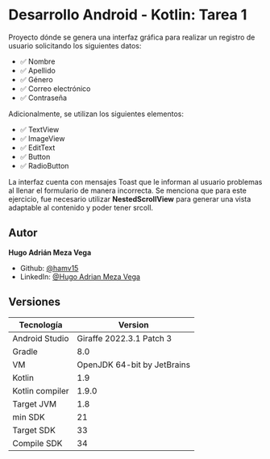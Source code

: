 
# Desarrollo Android - Kotlin: Tarea 1

Proyecto dónde se genera una interfaz gráfica para realizar un registro de usuario solicitando los siguientes datos:

- ✅ Nombre
- ✅ Apellido
- ✅ Género
- ✅ Correo electrónico
- ✅ Contraseña

Adicionalmente, se utilizan los siguientes elementos:

- ✅ TextView
- ✅ ImageView
- ✅ EditText
- ✅ Button
- ✅ RadioButton







La interfaz cuenta con mensajes Toast que le informan al usuario problemas al llenar el formulario de manera incorrecta.
Se menciona que para este ejercicio, fue necesario utilizar **NestedScrollView** para generar una vista adaptable al contenido y poder tener srcoll.
## Autor
**Hugo Adrián Meza Vega**
- Github: [@hamv15](https://github.com/hamv15)
- LinkedIn: [@Hugo Adrian Meza Vega](https://www.linkedin.com/in/hamv15/)


## Versiones

| Tecnología             | Version                                                                |
| ----------------- | ------------------------------------------------------------------ |
| Android Studio | Giraffe 2022.3.1 Patch 3 |
| Gradle | 8.0 |
| VM | OpenJDK 64-bit by JetBrains |
| Kotlin | 1.9 |
| Kotlin compiler | 1.9.0 |
| Target JVM | 1.8 |
| min SDK | 21 |
| Target SDK | 33 |
| Compile SDK | 34 |



